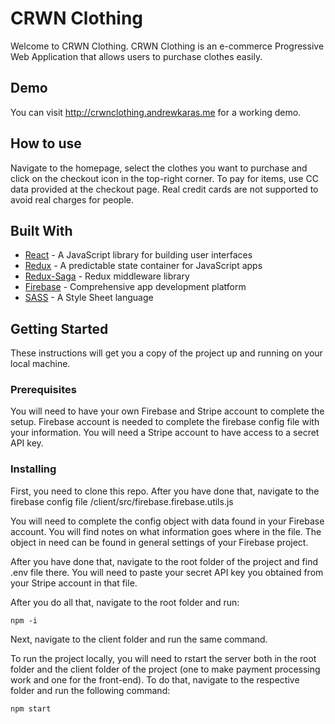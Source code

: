 # CRWN Clothing

Welcome to CRWN Clothing. CRWN Clothing is an e-commerce Progressive Web Application that allows users to purchase clothes easily.

## Demo

You can visit http://crwnclothing.andrewkaras.me for a working demo.

## How to use

Navigate to the homepage, select the clothes you want to purchase and click on the checkout icon in the top-right corner.
To pay for items, use CC data provided at the checkout page. Real credit cards are not supported to avoid real charges for people.

## Built With

- [React](https://reactjs.org) - A JavaScript library for building user interfaces
- [Redux](https://redux.js.org) - A predictable state container for JavaScript apps
- [Redux-Saga](https://redux-saga.js.org) - Redux middleware library
- [Firebase](https://firebase.google.com) - Comprehensive app development platform
- [SASS](https://sass-lang.com) - A Style Sheet language

## Getting Started

These instructions will get you a copy of the project up and running on your local machine.

### Prerequisites

You will need to have your own Firebase and Stripe account to complete the setup. Firebase account is needed to complete the firebase config file with your information. You will need a Stripe account to have access to a secret API key.

### Installing

First, you need to clone this repo. After you have done that, navigate to the firebase config file /client/src/firebase.firebase.utils.js

You will need to complete the config object with data found in your Firebase account. You will find notes on what information goes where in the file. The object in need can be found in general settings of your Firebase project.

After you have done that, navigate to the root folder of the project and find .env file there. You will need to paste your secret API key you obtained from your Stripe account in that file.

After you do all that, navigate to the root folder and run:

```
npm -i
```

Next, navigate to the client folder and run the same command.

To run the project locally, you will need to rstart the server both in the root folder and the client folder of the project (one to make payment processing work and one for the front-end). To do that, navigate to the respective folder and run the following command:

```
npm start
```
